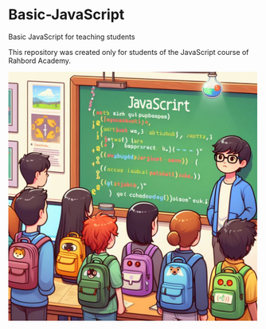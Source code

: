 # Basic-JavaScript
Basic JavaScript for teaching students


This repository was created only for students of the JavaScript course of Rahbord Academy.



<img src="https://github.com/Mohammadhosseinmoeinzadeh/Basic-JavaScript/blob/main/js.jpeg" alt="not image" width="500" height="500">
